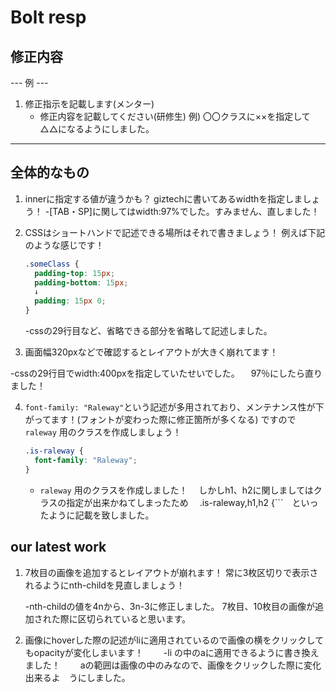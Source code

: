 
# Bolt resp
## 修正内容
--- 例 ---
1. 修正指示を記載します(メンター)
     - 修正内容を記載してください(研修生)
       例) 〇〇クラスに××を指定して△△になるようにしました。
----------

## 全体的なもの
1. innerに指定する値が違うかも？
   giztechに書いてあるwidthを指定しましょう！
   -[TAB・SP]に関してはwidth:97%でした。すみません、直しました！

2. CSSはショートハンドで記述できる場所はそれで書きましょう！
   例えば下記のような感じです！
   ```css
   .someClass {
     padding-top: 15px;
     padding-bottom: 15px;
     ↓
     padding: 15px 0;
   }
   ```
   -cssの29行目など、省略できる部分を省略して記述しました。

3. 画面幅320pxなどで確認するとレイアウトが大きく崩れてます！

 -cssの29行目でwidth:400pxを指定していたせいでした。
 　97％にしたら直りました！

4. `font-family: "Raleway"`という記述が多用されており、メンテナンス性が下がってます！(フォントが変わった際に修正箇所が多くなる)
   ですので `raleway` 用のクラスを作成しましょう！
   ```css
   .is-raleway {
     font-family: "Raleway";
   }
   ```
   - `raleway` 用のクラスを作成しました！
   　しかしh1、h2に関しましてはクラスの指定が出来かねてしまったため
   　.is-raleway,h1,h2 {```　といったように記載を致しました。

## our latest work
1. 7枚目の画像を追加するとレイアウトが崩れます！
   常に3枚区切りで表示されるようにnth-childを見直しましょう！

   -nth-childの値を4nから、3n-3に修正しました。
   7枚目、10枚目の画像が追加された際に区切られていると思います。

2. 画像にhoverした際の記述がliに適用されているので画像の横をクリックしてもopacityが変化しまいます！
　　-li の中のaに適用できるように書き換えました！
　　aの範囲は画像の中のみなので、画像をクリックした際に変化出来るよ　うにしました。